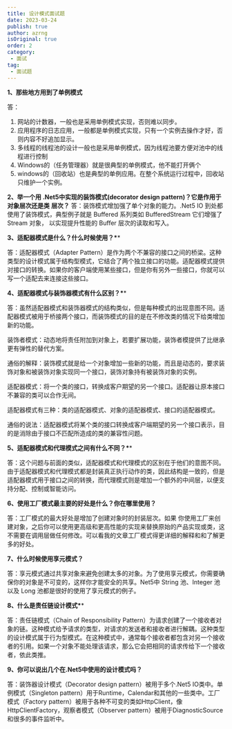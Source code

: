 ```yaml
---
title: 设计模式面试题
date: 2023-03-24
publish: true
author: azrng
isOriginal: true
order: 2
category:
 - 面试
tag:
 - 面试题
---
```


**1、那些地方用到了单例模式**

答：

1. 网站的计数器，一般也是采用单例模式实现，否则难以同步。
2. 应用程序的日志应用，一般都是单例模式实现，只有一个实例去操作才好，否则内容不好追加显示。
3. 多线程的线程池的设计一般也是采用单例模式，因为线程池要方便对池中的线程进行控制
4. Windows的（任务管理器）就是很典型的单例模式，他不能打开俩个
5. windows的（回收站）也是典型的单例应用。在整个系统运行过程中，回收站只维护一个实例。

**2、举一个用 .Net5中实现的装饰模式(decorator design pattern)？它是作用于对象层次还是类** **层次？** 答：装饰模式增加强了单个对象的能力。.Net5 IO 到处都使用了装饰模式，典型例子就是 Buffered 系列类如 BufferedStream 它们增强了 Stream 对象， 以实现提升性能的 Buffer 层次的读取和写入。

**3、适配器模式是什么？什么时候使用？\****

答：适配器模式（Adapter Pattern）是作为两个不兼容的接口之间的桥梁。这种类型的设计模式属于结构型模式，它结合了两个独立接口的功能。适配器模式提供对接口的转换。如果你的客户端使用某些接口，但是你有另外一些接口，你就可以写一个适配去来连接这些接口。

**4、适配器模式与装饰器模式有什么区别？\****

答：虽然适配器模式和装饰器模式的结构类似，但是每种模式的出现意图不同。适配器模式被用于桥接两个接口，而装饰模式的目的是在不修改类的情况下给类增加新的功能。

装饰者模式：动态地将责任附加到对象上，若要扩展功能，装饰者模提供了比继承更有弹性的替代方案。

通俗的解释：装饰模式就是给一个对象增加一些新的功能，而且是动态的，要求装饰对象和被装饰对象实现同一个接口，装饰对象持有被装饰对象的实例。

适配器模式：将一个类的接口，转换成客户期望的另一个接口。适配器让原本接口不兼容的类可以合作无间。

适配器模式有三种：类的适配器模式、对象的适配器模式、接口的适配器模式。

通俗的说法：适配器模式将某个类的接口转换成客户端期望的另一个接口表示，目的是消除由于接口不匹配所造成的类的兼容性问题。

**5、适配器模式和代理模式之间有什么不同？\****

答：这个问题与前面的类似，适配器模式和代理模式的区别在于他们的意图不同。由于适配器模式和代理模式都是封装真正执行动作的类，因此结构是一致的，但是适配器模式用于接口之间的转换，而代理模式则是增加一个额外的中间层，以便支持分配、控制或智能访问。

**6、使用工厂模式最主要的好处是什么？你在哪里使用？**

答：工厂模式的最大好处是增加了创建对象时的封装层次。如果 你使用工厂来创建对象，之后你可以使用更高级和更高性能的实现来替换原始的产品实现或类，这不需要在调用层做任何修改。可以看我的文章工厂模式得更详细的解释和和了解更多的好处。

**7、什么时候使用享元模式？**

答：享元模式通过共享对象来避免创建太多的对象。为了使用享元模式，你需要确保你的对象是不可变的，这样你才能安全的共享。Net5中 String 池、Integer 池以及 Long 池都是很好的使用了享元模式的例子。

**8、什么是责任链设计模式\****

答：责任链模式（Chain of Responsibility Pattern）为请求创建了一个接收者对象的链。这种模式给予请求的类型，对请求的发送者和接收者进行解耦。这种类型的设计模式属于行为型模式。在这种模式中，通常每个接收者都包含对另一个接收者的引用。如果一个对象不能处理该请求，那么它会把相同的请求传给下一个接收者，依此类推。

**9、你可以说出几个在.Net5中使用的设计模式吗？**

答：装饰器设计模式（Decorator design pattern）被用于多个.Net5 IO类中。单例模式（Singleton pattern）用于Runtime，Calendar和其他的一些类中。工厂模式（Factory pattern）被用于各种不可变的类如HttpClient，像HttpClientFactory，观察者模式（Observer pattern）被用于DiagnosticSource和很多的事件监听中。